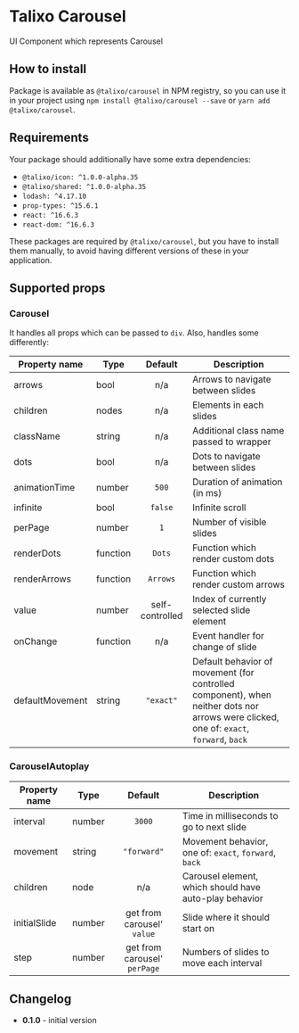 # Talixo Carousel

UI Component which represents Carousel

## How to install

Package is available as `@talixo/carousel` in NPM registry, so you can use it in your project
using `npm install @talixo/carousel --save` or `yarn add @talixo/carousel`.

## Requirements

Your package should additionally have some extra dependencies:

- `@talixo/icon: ^1.0.0-alpha.35`
- `@talixo/shared: ^1.0.0-alpha.35`
- `lodash: ^4.17.10`
- `prop-types: ^15.6.1`
- `react: ^16.6.3`
- `react-dom: ^16.6.3`

These packages are required by `@talixo/carousel`, but you have to install them manually,
to avoid having different versions of these in your application.

## Supported props

### Carousel

It handles all props which can be passed to `div`. Also, handles some differently:

Property name   | Type      | Default         | Description
----------------|-----------|:---------------:|--------------------------------
arrows          | bool      | n/a             | Arrows to navigate between slides
children        | nodes     | n/a             | Elements in each slides
className       | string    | n/a             | Additional class name passed to wrapper
dots            | bool      | n/a             | Dots to navigate between slides
animationTime   | number    | `500`           | Duration of animation (in ms)
infinite        | bool      | `false`         | Infinite scroll
perPage         | number    | `1`             | Number of visible slides
renderDots      | function  | `Dots`          | Function which render custom dots
renderArrows    | function  | `Arrows`        | Function which render custom arrows
value           | number    | self-controlled | Index of currently selected slide element
onChange        | function  | n/a             | Event handler for change of slide
defaultMovement | string    | `"exact"`       | Default behavior of movement (for controlled component), when neither dots nor arrows were clicked, one of: `exact`, `forward`, `back`

### CarouselAutoplay

Property name   | Type      | Default                      | Description
----------------|-----------|:----------------------------:|--------------------------------
interval        | number    | `3000`                       | Time in milliseconds to go to next slide
movement        | string    | `"forward"`                  | Movement behavior, one of: `exact`, `forward`, `back`
children        | node      | n/a                          | Carousel element, which should have auto-play behavior
initialSlide    | number    | get from carousel' `value`   | Slide where it should start on
step            | number    | get from carousel' `perPage` | Numbers of slides to move each interval

## Changelog

- **0.1.0** - initial version
